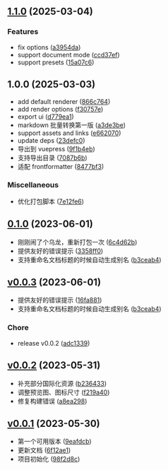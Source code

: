<!-- insertion marker -->
<a name="v0.0.3"></a>

## [1.1.0](https://github.com/terwer/siyuan-plugin-2md/compare/v1.0.0...v1.1.0) (2025-03-04)
### Features
* fix options ([a3954da](https://github.com/terwer/siyuan-plugin-2md/commit/a3954da1e44ea0b31434e63daeacc01fbdf24cab))
* support document mode ([ccd37ef](https://github.com/terwer/siyuan-plugin-2md/commit/ccd37ef76cccd048bbd82c9b810bee82b976bcd5))
* support presets ([15a07c6](https://github.com/terwer/siyuan-plugin-2md/commit/15a07c6f4a2cde9ce7b0157180288e72d476b428))
## 1.0.0 (2025-03-03)
* add default renderer ([866c764](https://github.com/terwer/siyuan-plugin-2md/commit/866c764657b5063dd2b10695532652155e7cafe6))
* add render options ([f30757e](https://github.com/terwer/siyuan-plugin-2md/commit/f30757e3a9b7aeeb44253f96a3ac9bc9fe86f03d))
* export ui ([d779ea1](https://github.com/terwer/siyuan-plugin-2md/commit/d779ea14227453b86b262100d3c076f5602db278))
* markdown 批量转换第一版 ([a3de3be](https://github.com/terwer/siyuan-plugin-2md/commit/a3de3beb44476c5102287ff0e0628c9dacec0e58))
* support assets and links ([e662070](https://github.com/terwer/siyuan-plugin-2md/commit/e662070044f67aad00ef5f0700b4e781ea6e56fb))
* update deps ([23defc0](https://github.com/terwer/siyuan-plugin-2md/commit/23defc0519ec4a0a64e92e3b487fdda631663b99))
* 导出到 vuepress ([9f1b4eb](https://github.com/terwer/siyuan-plugin-2md/commit/9f1b4eb2300060d502b73199491194717624f7d8))
* 支持导出目录 ([7087b6b](https://github.com/terwer/siyuan-plugin-2md/commit/7087b6b8c89bc4370dd6a1f2a1176b2c5f0e1574))
* 适配 frontformatter ([8477bf3](https://github.com/terwer/siyuan-plugin-2md/commit/8477bf3aae8b74443c1d56137e6f6bac0a1244fd))
### Miscellaneous
* 优化打包脚本 ([7e12fe6](https://github.com/terwer/siyuan-plugin-2md/commit/7e12fe65c410281597abe66e1032eb4e794271bd))
## [0.1.0](https://github.com/terwer/siyuan-plugin-custom-slug/compare/v0.0.3...v0.1.0) (2023-06-01)
* 刚刚闹了个乌龙，重新打包一次 ([6c4d62b](https://github.com/terwer/siyuan-plugin-custom-slug/commit/6c4d62bb00e34f3e568bb789bb70aefc75af939f))
* 提供友好的错误提示 ([3358ff0](https://github.com/terwer/siyuan-plugin-custom-slug/commit/3358ff049125fb6bea01191896cc83f03e22db55))
* 支持重命名文档标题的时候自动生成别名 ([b3ceab4](https://github.com/terwer/siyuan-plugin-custom-slug/commit/b3ceab4e7dcba0a8df5103abc4a838943e824279))
## [v0.0.3](https://github.com/terwer/siyuan-plugin-custom-slug/compare/v0.0.2...v0.0.3) (2023-06-01)
- 提供友好的错误提示 ([16fa881](https://github.com/terwer/siyuan-plugin-custom-slug/commit/16fa881e4f5da189caba014136f31e54388449dc))
- 支持重命名文档标题的时候自动生成别名 ([b3ceab4](https://github.com/terwer/siyuan-plugin-custom-slug/commit/b3ceab4e7dcba0a8df5103abc4a838943e824279))
### Chore
- release v0.0.2 ([adc1339](https://github.com/terwer/siyuan-plugin-custom-slug/commit/adc13399bc84743d309659e7c095928c1f6c72b7))
<a name="v0.0.2"></a>
## [v0.0.2](https://github.com/terwer/siyuan-plugin-custom-slug/compare/v0.0.1...v0.0.2) (2023-05-31)
- 补充部分国际化资源 ([b236433](https://github.com/terwer/siyuan-plugin-custom-slug/commit/b236433f24b448b70218eb3548ff9d5eec789968))
- 调整预览图、图标尺寸 ([f219a40](https://github.com/terwer/siyuan-plugin-custom-slug/commit/f219a40cbf6f15ecc8bee3c996d352ae83699124))
- 修复构建错误 ([a8ea298](https://github.com/terwer/siyuan-plugin-custom-slug/commit/a8ea2988bffbf0372b1c90b885248c1af9afcc39))
<a name="v0.0.1"></a>
## [v0.0.1](https://github.com/terwer/siyuan-plugin-custom-slug/compare/98f2d8c2f7e1b3ee00c90fd15e1c9feece3d70df...v0.0.1) (2023-05-30)
- 第一个可用版本 ([9eafdcb](https://github.com/terwer/siyuan-plugin-custom-slug/commit/9eafdcb6aa421f5dd5f2276e07f5f555eb7385f5))
- 更新文档 ([6f12ae1](https://github.com/terwer/siyuan-plugin-custom-slug/commit/6f12ae10953ddc5ea78edbdb3ccdfeb69fd3d33c))
- 项目初始化 ([98f2d8c](https://github.com/terwer/siyuan-plugin-custom-slug/commit/98f2d8c2f7e1b3ee00c90fd15e1c9feece3d70df))